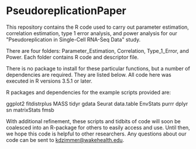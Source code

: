 # PseudoreplicationPaper
This repository contains the R code used to carry out parameter estimation, correlation estimation, type 1 error analysis, and power analysis for our "Pseudoreplication in Single-Cell RNA-Seq Data" study.

There are four folders: Parameter_Estimation, Correlation, Type_1_Error, and Power. Each folder contains R code and descriptor file. 

There is no package to install for these particular functions, but a number of dependencies are required. They are listed below. All code here was executed in R versions 3.5.1 or later. 

R packages and dependencies for the example scripts provided are:

ggplot2
fitdistrplus
MASS
tidyr
gdata
Seurat
data.table
EnvStats
purrr
dplyr
sn
matrixStats
fmsb


With additional refinement, these scripts and tidbits of code will soon be coalesced into an R-package for others to easily access and use. Until then, we hope this code is helpful to other researchers. Any questions about our code can be sent to kdzimmer@wakehealth.edu. 
